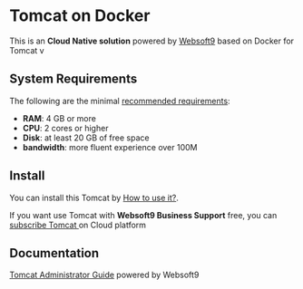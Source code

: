 # Tomcat  on Docker  

This is an **Cloud Native solution** powered by [Websoft9](https://www.websoft9.com) based on Docker for Tomcat  v

## System Requirements

The following are the minimal [recommended requirements](https://github.com/tomcat/tomcat):

* **RAM**: 4 GB or more
* **CPU**: 2 cores or higher
* **Disk**: at least 20 GB of free space
* **bandwidth**: more fluent experience over 100M  

## Install

You can install this Tomcat  by [How to use it?](https://github.com/Websoft9/docker-library#how-to-use-it).   

If you want use Tomcat  with **Websoft9 Business Support** free, you can [subscribe Tomcat ](https://www.websoft9.com/apps) on Cloud platform

## Documentation

[Tomcat  Administrator Guide](https://support.websoft9.com/docs/tomcat) powered by Websoft9
